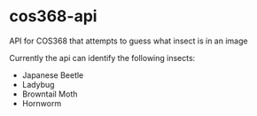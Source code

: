 # cos368-api
API for COS368 that attempts to guess what insect is in an image

Currently the api can identify the following insects:   
* Japanese Beetle  
* Ladybug  
* Browntail Moth  
* Hornworm  
